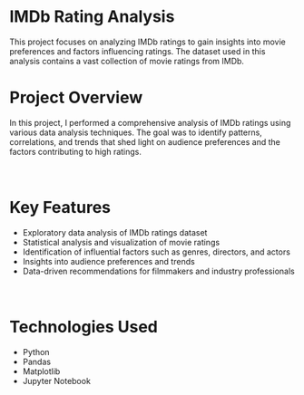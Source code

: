 # IMDb Rating Analysis
This project focuses on analyzing IMDb ratings to gain insights into movie preferences and factors influencing ratings. The dataset used in this analysis contains a vast collection of movie ratings from IMDb.

# Project Overview
In this project, I performed a comprehensive analysis of IMDb ratings using various data analysis techniques. The goal was to identify patterns, correlations, and trends that shed light on audience preferences and the factors contributing to high ratings.

# <br>Key Features</br>
- Exploratory data analysis of IMDb ratings dataset
- Statistical analysis and visualization of movie ratings
- Identification of influential factors such as genres, directors, and actors
- Insights into audience preferences and trends
- Data-driven recommendations for filmmakers and industry professionals
# <br> Technologies Used </br>
- Python
- Pandas
- Matplotlib
- Jupyter Notebook
